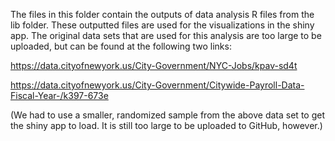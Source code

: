 The files in this folder contain the outputs of data analysis R files from the lib folder. These outputted files are used for the visualizations in the shiny app. The original data sets that are used for this analysis are too large to be uploaded, but can be found at the following two links:

https://data.cityofnewyork.us/City-Government/NYC-Jobs/kpav-sd4t

https://data.cityofnewyork.us/City-Government/Citywide-Payroll-Data-Fiscal-Year-/k397-673e

(We had to use a smaller, randomized sample from the above data set to get the shiny app to load. It is still too large to be uploaded to GitHub, however.)
